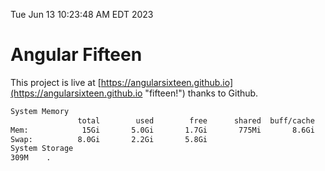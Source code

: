 Tue Jun 13 10:23:48 AM EDT 2023

# Angular Fifteen


This project is live at [https://angularsixteen.github.io](https://angularsixteen.github.io "fifteen!") thanks to Github.

```bash
System Memory
               total        used        free      shared  buff/cache   available
Mem:            15Gi       5.0Gi       1.7Gi       775Mi       8.6Gi       9.2Gi
Swap:          8.0Gi       2.2Gi       5.8Gi
System Storage
309M	.
```
